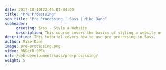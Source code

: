 ```yaml
---
date: 2017-10-10T22:46:04-04:00
title: "Pre Processing"
seo_title: "Pre Processing | Sass | Mike Dane"
subheader:
     greeting: Sass - Style a Website
     description: This course covers the basics of styling a website using Sass. Work your way through the videos/articles and I'll teach you everything you need to know to style a basic website!
description: This tutorial covers how to use pre processing in Sass.
author: Mike Dane
image: pre-processing.png
video: RNDqfR-0P6k
url: /web-development/sass/pre-processing/
weight: 5
---
```

